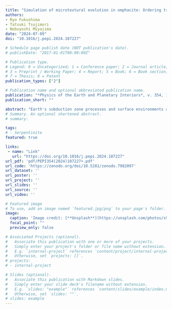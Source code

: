 ```yaml
---
title: "Simulation of microtextural evolution in omphacite: Ordering transformation kinetics as unexplored archives of slab eclogitization"
authors:
- Ryo Fukushima
- Tatsuki Tsujimori
- Nobuyoshi Miyajima
date: "2024-07-09"
doi: "10.1016/j.pepi.2024.107227"

# Schedule page publish date (NOT publication's date).
# publishDate: "2017-01-01T00:00:00Z"

# Publication type.
# Legend: 0 = Uncategorized; 1 = Conference paper; 2 = Journal article;
# 3 = Preprint / Working Paper; 4 = Report; 5 = Book; 6 = Book section;
# 7 = Thesis; 8 = Patent
publication_types: ["2"]

# Publication name and optional abbreviated publication name.
publication: "*Physics of the Earth and Planetary Interiors*, v. 354, 107227, https://doi.org/10.1016/j.pepi.2024.107227"
publication_short: ""

abstract: "Earth's subduction zone processes and surface environments are intricately governed by mass transfer phenomena at plate convergent boundaries. The determination of their rates and timings from high-pressure metamorphic rocks (e.g., eclogite), or remnants of ancient convergent boundaries, remains an ongoing challenge. Here, we proposed the potential and versatility of ordering transformation kinetics of omphacite, an essential mineral found in eclogite, as a dynamic recorder of the metamorphic history. Through macroscopic phase-field simulation, we explored the growth of antiphase domains (APDs) in metastable disordered omphacite, discussing the feasibility of constraining metamorphic reaction kinetics based on the size and morphology of omphacite APDs in eclogitized oceanic crust. Our simulation corroborated that omphacite nucleating later during the prograde metamorphism can exhibit an incompletely ordered state with sparsely distributed ordered domains, which suggests their usefulness in estimating the recrystallization timing of the omphacite. Additionally, we confirmed that the APD formation dynamics are significantly influenced by the initial cation configuration of the disordered matrix. This implies the APD morphology in natural omphacite under slab-surface conditions may reflect their precipitation kinetics. These findings provide valuable insights into the microtextural evolution of omphacite due to its ordering transformation, thereby enhancing our ability to interpret morphological features."
# Summary. An optional shortened abstract.
# summary: 

tags: 
# - Serpentinite
featured: true

links:
 - name: "Link"
   url: "https://doi.org/10.1016/j.pepi.2024.107227"
url_pdf: 'pdf/PEPI354(2024)107227+.pdf'
url_code: 'https://zenodo.org/doi/10.5281/zenodo.7982097'
url_dataset: ''
url_poster: ''
url_project: ''
url_slides: ''
url_source: ''
url_video: ''

# Featured image
# To use, add an image named `featured.jpg/png` to your page's folder. 
image: 
  caption: 'Image credit: [**Unsplash**](https://unsplash.com/photos/s9CC2SKySJM)'
  focal_point: ""
  preview_only: false

# Associated Projects (optional).
#   Associate this publication with one or more of your projects.
#   Simply enter your project's folder or file name without extension.
#   E.g. `internal-project` references `content/project/internal-project/index.md`.
#   Otherwise, set `projects: []`.
# projects:
# - internal-project

# Slides (optional).
#   Associate this publication with Markdown slides.
#   Simply enter your slide deck's filename without extension.
#   E.g. `slides: "example"` references `content/slides/example/index.md`.
#   Otherwise, set `slides: ""`.
# slides: example
---
```

